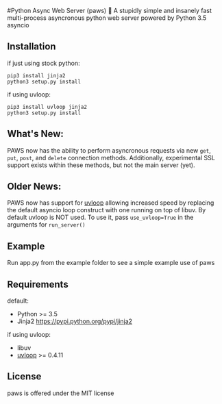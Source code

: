 #Python Async Web Server (paws) 🐾
A stupidly simple and insanely fast multi-process asyncronous python web server powered by Python 3.5 asyncio

Installation
------------
if just using stock python:
```
pip3 install jinja2
python3 setup.py install
```
if using uvloop:
```
pip3 install uvloop jinja2
python3 setup.py install
```


What's New:
-----------
PAWS now has the ability to perform asyncronous requests via new `get`, `put`, `post`, and `delete` connection methods. Additionally, experimental SSL support exists within these methods, but not the main server (yet).

Older News:
-----------
PAWS now has support for [uvloop](http://github.com/magicstack/uvloop) allowing increased speed by replacing the default asyncio loop construct with one running on top of libuv. By default uvloop is NOT used. To use it, pass `use_uvloop=True` in the arguments for `run_server()`

Example
-------
Run app.py from the example folder to see a simple example use of paws


Requirements
------------
default:
- Python >= 3.5
- Jinja2 https://pypi.python.org/pypi/jinja2

if using uvloop:
- libuv
- [uvloop](http://github.com/magicstack/uvloop) >= 0.4.11

License
-------
paws is offered under the MIT license
